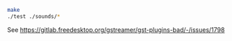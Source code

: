 ```sh
make
./test ./sounds/*
```

See https://gitlab.freedesktop.org/gstreamer/gst-plugins-bad/-/issues/1798
